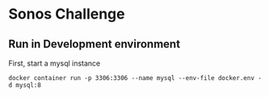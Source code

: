 # Sonos Challenge

## Run in Development environment

First, start a mysql instance
```
docker container run -p 3306:3306 --name mysql --env-file docker.env -d mysql:8
```
